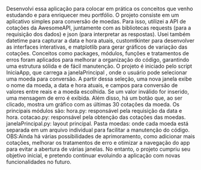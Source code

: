 Desenvolvi essa aplicação para colocar em prática os conceitos que venho estudando e para enriquecer meu portfólio. O projeto consiste em um aplicativo simples para conversão de moedas.
Para isso, utilizei a API de cotações da AwesomeAPI, juntamente com as bibliotecas requests (para a requisição dos dados) e json (para interpretar as respostas). Usei também datetime para capturar a data e hora atuais, customtkinter para desenvolver as interfaces interativas, e matplotlib para gerar gráficos de variação das cotações.
Conceitos como packages, módulos, funções e tratamentos de erros foram aplicados para melhorar a organização do código, garantindo uma estrutura sólida e de fácil manutenção. O projeto é iniciado pelo script IniciaApp, que carrega a janelaPrincipal , onde o usuário pode selecionar uma moeda para conversão. A partir dessa seleção, uma nova janela exibe o nome da moeda, a data e hora atuais, e campos para conversão de valores entre reais e a moeda escolhida. Se um valor inválido for inserido, uma mensagem de erro é exibida. Além disso, há um botão que, ao ser clicado, mostra um gráfico com as últimas 30 cotações da moeda.
Os principais módulos são:
hora.py: responsável pela requisição da data e hora.
cotacao.py: responsável pela obtenção das cotações das moedas.
janelaPrincipal.py: layout principal.
Pasta moedas: onde cada moeda está separada em um arquivo individual para facilitar a manutenção do código.
OBS:Ainda há várias possibilidades de aprimoramento, como adicionar mais cotações, melhorar os tratamentos de erro e otimizar a navegação do app para evitar a abertura de várias janelas. No entanto, o projeto cumpriu seu objetivo inicial, e pretendo continuar evoluindo a aplicação com novas funcionalidades no futuro.

